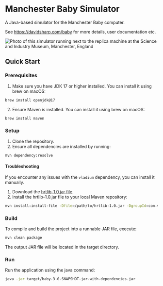 # Manchester Baby Simulator

A Java-based simulator for the Manchester Baby computer.

See https://davidsharp.com/baby for more details, user documentation etc.

![Photo of this simulator running next to the replica machine at the Science and Industry Museum, Manchester, England](https://davidsharp.com/baby/makerfaire.jpg)

## Quick Start

### Prerequisites

1. Make sure you have JDK 17 or higher installed. You can install it using brew on macOS:

```bash
brew install openjdk@17
```

2. Ensure Maven is installed. You can install it using brew on macOS:

```bash
brew install maven
```

### Setup

1. Clone the repository.
2. Ensure all dependencies are installed by running:
```bash
mvn dependency:resolve
```
#### Troubleshooting
If you encounter any issues with the `vladium` dependency, you can install it manually.

1. Download the [hrtlib-1.0.jar file](https://artifacts.alfresco.com/nexus/content/repositories/public/com/vladium/utils/timing/hrtlib/1.0/hrtlib-1.0.jar).
2. Install the hrtlib-1.0.jar file to your local Maven repository:

```bash
mvn install:install-file -Dfile=/path/to/hrtlib-1.0.jar -DgroupId=com.vladium.utils.timing -DartifactId=hrtlib -Dversion=1.0 -Dpackaging=jar
```

### Build

To compile and build the project into a runnable JAR file, execute:

```bash
mvn clean package
```

The output JAR file will be located in the target directory.

### Run

Run the application using the java command:

```bash
java -jar target/baby-3.0-SNAPSHOT-jar-with-dependencies.jar
```
